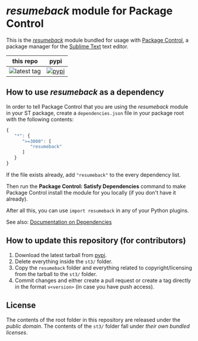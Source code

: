 # *resumeback* module for Package Control

This is the *[resumeback][]* module
bundled for usage with [Package Control][],
a package manager
for the [Sublime Text][] text editor.


this repo | pypi
---- | ----
![latest tag](https://img.shields.io/github/tag/packagecontrol/resumeback.svg) | [![pypi](https://img.shields.io/pypi/v/resumeback.svg)][pypi]


## How to use *resumeback* as a dependency

In order to tell Package Control
that you are using the *resumeback* module
in your ST package,
create a `dependencies.json` file
in your package root
with the following contents:

```js
{
   "*": {
      ">=3000": [
         "resumeback"
      ]
   }
}
```

If the file exists already,
add `"resumeback"` to the every dependency list.

Then run the **Package Control: Satisfy Dependencies** command
to make Package Control
install the module for you locally
(if you don't have it already).

After all this,
you can use `import resumeback`
in any of your Python plugins.

See also:
[Documentation on Dependencies](https://packagecontrol.io/docs/dependencies)


## How to update this repository (for contributors)

1. Download the latest tarball
   from [pypi][].
2. Delete everything inside the `st3/` folder.
3. Copy the `resumeback` folder
   and everything related to copyright/licensing
   from the tarball
   to the `st3/` folder.
4. Commit changes
   and either create a pull request
   or create a tag directly
   in the format `v<version>`
   (in case you have push access).


## License

The contents of the root folder
in this repository
are released
under the *public domain*.
The contents of the `st3/` folder
fall under *their own bundled licenses*.


[resumeback]: https://fichtefoll.github.io/resumeback/
[Package Control]: http://packagecontrol.io/
[Sublime Text]: http://sublimetext.com/
[pypi]: https://pypi.python.org/pypi/resumeback
